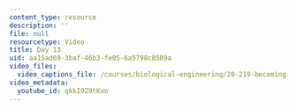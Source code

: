 ```yaml
---
content_type: resource
description: ''
file: null
resourcetype: Video
title: Day 13
uid: aa15ad69-3baf-46b3-fe05-6a5798c8589a
video_files:
  video_captions_file: /courses/biological-engineering/20-219-becoming-the-next-bill-nye-writing-and-hosting-the-educational-show-january-iap-2015/day-13-screening-final-cuts/day-13/qkkI9Z9tKvo.vtt
video_metadata:
  youtube_id: qkkI9Z9tKvo
---
```

